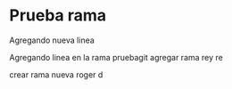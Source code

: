 # Prueba rama
Agregando nueva linea 

Agregando linea en la rama pruebagit
 agregar rama rey re
 
 crear rama nueva roger d